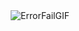 
<div align="center">
  <img src="https://github.com/user-attachments/assets/b4548e1c-4fc3-4244-bf48-c017c6fe8fc3" alt="ErrorFailGIF">
</div>


